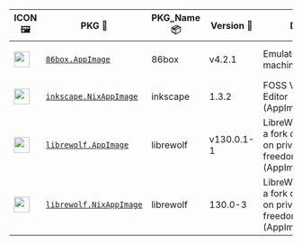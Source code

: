 |ICON 🖼️|PKG 📀|PKG_Name 📦|Version 🧬| Description ℹ️|Note ⚠️|Homepage 🌐|Source 📡|Size 💾|SHA256SUM 🔐|B3SUM 🔐|Script ⚙️|Log 🧾|
| ---- | ---- | ---- | ---- | ---- | ---- | ---- | ---- | ---- | ---- | ---- | ---- | ---- |
| <img src="https://huggingface.co/datasets/Azathothas/Toolpacks-Extras/resolve/main/aarch64-Linux/86box.icon.png" width="28" height="28"> | [`86box.AppImage`](https://huggingface.co/datasets/Azathothas/Toolpacks-Extras/resolve/main/aarch64-Linux/86box.AppImage) | 86box | v4.2.1 | Emulator of x86-based machines (AppImage) | You need to download ROMS (https://86box.readthedocs.io/en/latest/usage/roms.html)<br>(CI_VERIFIED: https://github.com/86Box/86Box/actions) | [https://86box.readthedocs.io](https://86box.readthedocs.io) | [https://github.com/86Box/86Box](https://github.com/86Box/86Box) |54.21 MB | `15b538e3bd37a98f39b9a0031b27aa04643beecc13279b17d0be63a047670024` | `0a56b0009140fcc48a55dadb93b1b94bf5abb7186cb3c737977b4719ba667af6` | https://github.com/Azathothas/Toolpacks-Extras/blob/main/.github/scripts/aarch64-Linux/pkgs/86box.sh | https://huggingface.co/datasets/Azathothas/Toolpacks-Extras/resolve/main/aarch64-Linux/86box.log | emulator,hypervisor |
| <img src="https://huggingface.co/datasets/Azathothas/Toolpacks-Extras/resolve/main/aarch64-Linux/inkscape.icon.png" width="28" height="28"> | [`inkscape.NixAppImage`](https://huggingface.co/datasets/Azathothas/Toolpacks-Extras/resolve/main/aarch64-Linux/inkscape.NixAppImage) | inkscape | 1.3.2 | FOSS Vector Graphics Editor (AppImage,NixAppImage) | This PKG has Multiple Formats (CI_VERIFIED: https://gitlab.com/inkscape/inkscape/-/pipelines) | [https://inkscape.org](https://inkscape.org) | [https://gitlab.com/inkscape/inkscape](https://gitlab.com/inkscape/inkscape) |245.76 MB | `c8b9e3138750178311b47e64a48615a0580425958c06963cb16d033614630341` | `074497b00ca5d21013afc43ab03e0717e0534e453fd83642940e991e7e6a02f9` | https://github.com/Azathothas/Toolpacks-Extras/blob/main/.github/scripts/aarch64-Linux/pkgs/inkscape.sh | https://huggingface.co/datasets/Azathothas/Toolpacks-Extras/resolve/main/aarch64-Linux/inkscape.log | graphics,multimedia |
| <img src="https://huggingface.co/datasets/Azathothas/Toolpacks-Extras/resolve/main/aarch64-Linux/librewolf.icon.png" width="28" height="28"> | [`librewolf.AppImage`](https://huggingface.co/datasets/Azathothas/Toolpacks-Extras/resolve/main/aarch64-Linux/librewolf.AppImage) | librewolf | v130.0.1-1 | LibreWolf Web Browser is a fork of Firefox, focused on privacy, security and freedom (AppImage,NixAppImage) | This PKG has Multiple Formats (CI_VERIFIED: https://gitlab.com/librewolf-community/browser/appimage/-/pipelines) | [https://librewolf.net](https://librewolf.net) | [https://gitlab.com/librewolf-community/browser](https://gitlab.com/librewolf-community/browser) |88.18 MB | `ae1574e89be7e2d658d400c9134cf037abe4b60ed428388af5a70384acefcb03` | `7ffd263769f2e67c02d9ac87d1fa22ee7887155936528ad9628a6b2bcc9f1d3a` | https://github.com/Azathothas/Toolpacks-Extras/blob/main/.github/scripts/aarch64-Linux/pkgs/librewolf.sh | https://huggingface.co/datasets/Azathothas/Toolpacks-Extras/resolve/main/aarch64-Linux/librewolf.log | browser,privacy |
| <img src="https://huggingface.co/datasets/Azathothas/Toolpacks-Extras/resolve/main/aarch64-Linux/librewolf.icon.png" width="28" height="28"> | [`librewolf.NixAppImage`](https://huggingface.co/datasets/Azathothas/Toolpacks-Extras/resolve/main/aarch64-Linux/librewolf.NixAppImage) | librewolf | 130.0-3 | LibreWolf Web Browser is a fork of Firefox, focused on privacy, security and freedom (AppImage,NixAppImage) | This PKG has Multiple Formats (CI_VERIFIED: https://gitlab.com/librewolf-community/browser/appimage/-/pipelines) | [https://librewolf.net](https://librewolf.net) | [https://gitlab.com/librewolf-community/browser](https://gitlab.com/librewolf-community/browser) |333.96 MB | `2dff61ed9d780db2fcb81ec8be0931ad973d338bc700dff6f9faae3c4d63b30d` | `f75183da61c0619aefdf40fe2760c42134f5bd9ba0ef06d96c41e64764bd9d09` | https://github.com/Azathothas/Toolpacks-Extras/blob/main/.github/scripts/aarch64-Linux/pkgs/librewolf.sh | https://huggingface.co/datasets/Azathothas/Toolpacks-Extras/resolve/main/aarch64-Linux/librewolf.log | browser,privacy |
